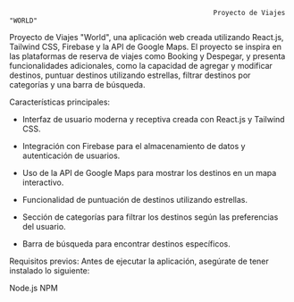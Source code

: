                                                                     


                                                       Proyecto de Viajes  "WORLD"
 
 
Proyecto de Viajes "World", una aplicación web creada utilizando React.js, Tailwind CSS, Firebase y la API de Google Maps. 
El proyecto se inspira en las plataformas de reserva de viajes como Booking y Despegar, y presenta funcionalidades adicionales, como la capacidad de agregar y
 modificar destinos, puntuar destinos utilizando estrellas, filtrar destinos por categorías y una barra de búsqueda.

Características principales:

- Interfaz de usuario moderna y receptiva creada con React.js y Tailwind CSS.

- Integración con Firebase para el almacenamiento de datos y autenticación de usuarios.

- Uso de la API de Google Maps para mostrar los destinos en un mapa interactivo.

- Funcionalidad de puntuación de destinos utilizando estrellas.

- Sección de categorías para filtrar los destinos según las preferencias del usuario.

- Barra de búsqueda para encontrar destinos específicos.



Requisitos previos:
Antes de ejecutar la aplicación, asegúrate de tener instalado lo siguiente:

Node.js
NPM 
